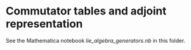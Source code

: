 # Commutator tables and adjoint representation

See the Mathematica notebook *lie_algebra_generators.nb* in this folder.
